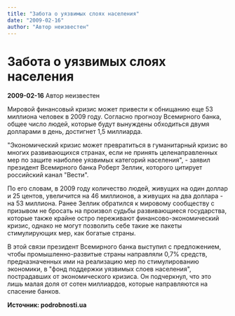 ```yaml
---
title: "Забота о уязвимых слоях населения"
date: "2009-02-16"
author: "Автор неизвестен"
---
```


# Забота о уязвимых слоях населения

**2009-02-16** Автор неизвестен

Мировой финансовый кризис может привести к обнищанию еще 53 миллиона человек в 2009 году. Согласно прогнозу Всемирного банка, общее число людей, которые будут вынуждены обходиться двумя долларами в день, достигнет 1,5 миллиарда.

"Экономический кризис может превратиться в гуманитарный кризис во многих развивающихся странах, если не принять целенаправленных мер по защите наиболее уязвимых категорий населения", - заявил президент Всемирного банка Роберт Зеллик, которого цитирует российский канал "Вести".

По его словам, в 2009 году количество людей, живущих на один доллар и 25 центов, увеличится на 46 миллионов, а живущих на два доллара - на 53 миллиона. Ранее Зеллик обратился к мировому сообществу с призывом не бросать на произвол судьбы развивающиеся государства, которые также крайне остро переживают финансово-экономический кризис, однако не могут позволить себе такие же пакеты стимулирующих мер, как богатые страны.

В этой связи президент Всемирного банка выступил с предложением, чтобы промышленно-развитые страны направляли 0,7% средств, предназначенных ими на реализацию мер по стимулированию экономики, в "фонд поддержки уязвимых слоев населения", пострадавших от экономического кризиса. Он подчеркнул, что это лишь малая доля от сотен миллиардов, которые направляются на спасение банков.

**Источник: podrobnosti.ua**